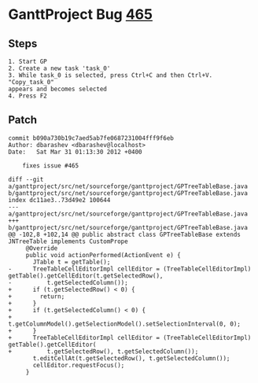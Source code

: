 # GanttProject Bug [465]()

## Steps



    1. Start GP
    2. Create a new task 'task_0'
    3. While task_0 is selected, press Ctrl+C and then Ctrl+V. "Copy_task_0" 
    appears and becomes selected
    4. Press F2

## Patch

```
commit b090a730b19c7aed5ab7fe0687231004fff9f6eb
Author: dbarashev <dbarashev@localhost>
Date:   Sat Mar 31 01:13:30 2012 +0400

    fixes issue #465

diff --git a/ganttproject/src/net/sourceforge/ganttproject/GPTreeTableBase.java b/ganttproject/src/net/sourceforge/ganttproject/GPTreeTableBase.java
index dc11ae3..73d49e2 100644
--- a/ganttproject/src/net/sourceforge/ganttproject/GPTreeTableBase.java
+++ b/ganttproject/src/net/sourceforge/ganttproject/GPTreeTableBase.java
@@ -102,8 +102,14 @@ public abstract class GPTreeTableBase extends JNTreeTable implements CustomPrope
     @Override
     public void actionPerformed(ActionEvent e) {
       JTable t = getTable();
-      TreeTableCellEditorImpl cellEditor = (TreeTableCellEditorImpl) getTable().getCellEditor(t.getSelectedRow(),
-          t.getSelectedColumn());
+      if (t.getSelectedRow() < 0) {
+        return;
+      }
+      if (t.getSelectedColumn() < 0) {
+        t.getColumnModel().getSelectionModel().setSelectionInterval(0, 0);
+      }
+      TreeTableCellEditorImpl cellEditor = (TreeTableCellEditorImpl) getTable().getCellEditor(
+          t.getSelectedRow(), t.getSelectedColumn());
       t.editCellAt(t.getSelectedRow(), t.getSelectedColumn());
       cellEditor.requestFocus();
     }
```

